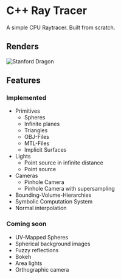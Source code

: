 # C++ Ray Tracer
A simple CPU Raytracer. Built from scratch. 

## Renders
![Stanford Dragon](https://imgur.com/ZGqhSwN.png)

## Features
### Implemented
* Primitives
  * Spheres
  * Infinite planes
  * Triangles
  * OBJ-Files
  * MTL-Files
  * Implicit Surfaces
* Lights
  * Point source in infinite distance
  * Point source
* Cameras
  * Pinhole Camera
  * Pinhole Camera with supersampling
* Bounding-Volume-Hierarchies
* Symbolic Computation System
* Normal interpolation

### Coming soon
* UV-Mapped Spheres
* Spherical background images
* Fuzzy reflections
* Bokeh
* Area lights
* Orthographic camera
